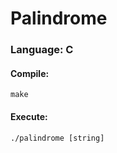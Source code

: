 # Palindrome

### Language: C

#### Compile:
```
make
```

#### Execute:
```
./palindrome [string]
```
